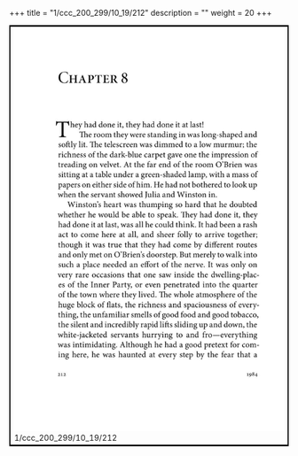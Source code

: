 +++
title = "1/ccc_200_299/10_19/212"
description = ""
weight = 20
+++

<table style="border:2px solid black;max-width:800px;max-height:800px;" 
><tr><td><img class="center-fit-jpg"
src="/jpg_/out_jpg_1984__212.jpg"  >1/ccc_200_299/10_19/212</img></td></tr></table>
